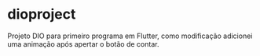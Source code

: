 # dioproject

Projeto DIO para primeiro programa em Flutter, como modificação adicionei uma animação após apertar o botão de contar.
